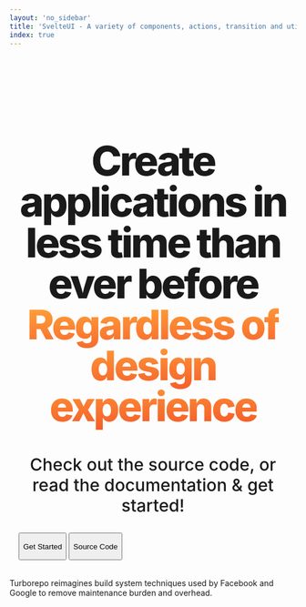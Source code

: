 ```yaml
---
layout: 'no_sidebar'
title: 'SvelteUI - A variety of components, actions, transition and utility functions'
index: true
---
```


<script lang="ts">
	import { Features, Device, mobile } from 'components';
	import { GithubLogo, ArrowRight } from 'radix-icons-svelte';
	import {
		css,
		Box,
		Button,
		Group,
		Container,
		Title,
		Text,
		SimpleGrid,
		SvelteUIProvider,
		ThemeIcon,
		Center,
		Stack
	} from '@svelteuidev/core';
	const PrimaryButton = {
		boxShadow: '0 2px 14px #228be6',
		transition: 'all 0.2s ease-in-out',
		color: 'white !important',
		textDecoration: 'none !important',
		'&:hover': {
			boxShadow: '0 4px 20px #228be6'
		}
	};
</script>

<Device />

<SvelteUIProvider class="homepage_styles" withGlobalStyles ssr>
	<div class="container">
		<h1 class="title">
			Create applications in less time than ever before
			<br class="line-br" />
			<span class="gradient-animation">Regardless of design experience</span>
		</h1>
		<p class="content">Check out the source code, or read the documentation & get started!</p>
		<Group direction={$mobile ? 'column' : 'row'} position="center">
			<Button
				fullSize={$mobile ? true : false}
				href="introduction"
				size="xl"
				override={PrimaryButton}
			>
				<ArrowRight size={20} slot="leftIcon" />
				<p>Get Started</p>
			</Button>
			<Button fullSize={$mobile ? true : false} override={{ m: 0 }} size="xl" variant="default">
				<GithubLogo size={25} slot="leftIcon" />
				<p>Source Code</p>
			</Button>
		</Group>
	</div>
	<Container>
		<Features />
	</Container>
	<Container override={{ py: '4rem' }} size="xl">
		<Title weight="extrabold" override={{ letterSpacing: '$tight' }} align="center">
			Less Code. Elegant Solutions.
		</Title>
		<Text size="lg" align="center" root="p">
			Turborepo reimagines build system techniques used by Facebook and Google to remove maintenance
			burden and overhead.
		</Text>
	</Container>
</SvelteUIProvider>

<style>
	:global(.main.nosidebar) {
		margin-left: 0 !important;
		padding-top: 0 !important;
	}
	.container {
		padding-left: 1rem;
		padding-right: 1rem;
		padding-bottom: 2rem;
		padding-top: 4rem;
		width: auto;
	}
	.title {
		font-size: 3rem; /* 48px */
		line-height: 1;
		font-weight: 800;
		letter-spacing: -0.05em;
		text-align: center;
		max-width: 64rem;
		margin-left: auto;
		margin-right: auto;
	}
	.line-br {
		display: block;
	}
	.content {
		margin-top: 1rem;
		font-size: 1.25rem;
		line-height: 1.75rem;
		font-weight: 500;
		text-align: center;
		max-width: 32rem;
	}
	.gradient-animation {
		color: #228be6;
		background-clip: text;
		animation: hue 20s infinite linear;
		background-image: -webkit-linear-gradient(92deg, #f35626, #feab3a);
		-webkit-background-clip: text;
		-webkit-text-fill-color: transparent;
		-webkit-animation: hue 20s infinite linear;
	}
	@media (min-width: 640px) {
		.container {
			padding-top: 3rem;
		}
		.title {
			font-size: 4.5rem;
			line-height: 1;
		}
		.content {
			font-size: 1.5rem;
			line-height: 2rem;
			max-width: 56rem;
		}
	}
	@media (min-width: 768px) {
		.content {
			font-size: 1.875rem;
			line-height: 2.25rem;
		}
	}

	@media (min-width: 1024px) {
		.container {
			padding-left: 2rem;
			padding-right: 2rem;
			padding-bottom: 3rem;
		}
		.title {
			font-size: 3.75rem;
			line-height: 1;
		}
		.content {
			font-size: 1.5rem;
			line-height: 2rem;
			margin-right: auto;
			margin-left: auto;
		}
	}

	@media (min-width: 1280px) {
		.title {
			font-size: 4.5rem;
			line-height: 1;
		}
	}

	@keyframes hue {
		from {
			-webkit-filter: hue-rotate(0deg);
		}
		to {
			-webkit-filter: hue-rotate(-360deg);
		}
	}

	@-webkit-keyframes hue {
		from {
			-webkit-filter: hue-rotate(0deg);
		}
		to {
			-webkit-filter: hue-rotate(-360deg);
		}
	}
</style>
